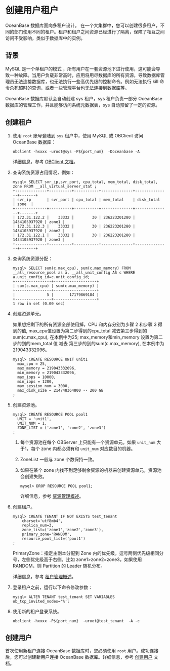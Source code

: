创建用户租户 
===========================

OceanBase 数据库面向多租户设计。 在一个大集群中，您可以创建很多租户，不同的部门使用不同的租户。租户和租户之间资源已经进行了隔离，保障了相互之间访问不受影响，类似于数据库中的实例。

背景 
-----------------------

MySQL 是一个单租户的模式 ，所有用户在一套资源池下进行使用，这可能会导致一种故障。当用户负载非常高时，应用将用尽数据库的所有资源，导致数据库管理员无法连接数据库，也无法执行一些高优先级的控制命令。例如无法执行 kill 命令杀死超时的查询，或者一些管理平台也无法连接到数据库等。

OceanBase 数据库默认会自动创建 sys 租户，sys 租户负责一部分 OceanBase 数据库的管理工作，并且能够访问系统元数据表，sys 自动预留了一定的资源。

创建租户 
-------------------------

1. 使用 `root` 账号登陆到 `sys` 租户中，使用 MySQL 或 OBClient 访问 OceanBase 数据库：

       obclient -hxxxx -uroot@sys -P${port_num}  -Doceanbase -A

   

   详细信息，参考 [OBClient 文档](https://github.com/oceanbase/obclient/blob/master/README.md)。
   

2. 查询系统资源占用情况，例如：

       mysql> SELECT svr_ip,svr_port, cpu_total, mem_total, disk_total, zone FROM __all_virtual_server_stat ;
       +--------------+----------+-----------+--------------+---------------+-------+
       | svr_ip       | svr_port | cpu_total | mem_total    | disk_total    | zone  |
       +--------------+----------+-----------+--------------+---------------+-------+
       | 172.31.122.2 |    33332 |        30 | 236223201280 | 1434105937920 | zone1 |
       | 172.31.122.3 |    33332 |        30 | 236223201280 | 1434105937920 | zone2 |
       | 172.31.122.1 |    33332 |        30 | 236223201280 | 1434105937920 | zone3 |
       +--------------+----------+-----------+--------------+---------------+-------+

   

3. 查询系统资源分配：

       mysql> SELECT sum(c.max_cpu), sum(c.max_memory) FROM __all_resource_pool as a, __all_unit_config AS c WHERE a.unit_config_id=c.unit_config_id;
       +----------------+-------------------+
       | sum(c.max_cpu) | sum(c.max_memory) |
       +----------------+-------------------+
       |              5 |       17179869184 |
       +----------------+-------------------+
       1 row in set (0.00 sec)

   

4. 创建资源单元。

   如果想把剩下的所有资源全部使用掉，CPU 和内存分别为步骤 2 和步骤 3 得到的值, max_cpu值设置为第二步得到的cpu_total 减去第三步得到的sum(c.max_cpu), 在本例中为25; max_memory和min_memory 设置为第二步的到的mem_total 值 减去 第三步的到的sum(c.max_memory), 在本例中为219043332096。

       mysql> CREATE RESOURCE UNIT unit1
         max_cpu = 25,
         max_memory = 219043332096, 
         min_memory = 219043332096, 
         max_iops = 10000,
         min_iops = 1280,
         max_session_num = 3000,
         max_disk_size = 214748364800 -- 200 GB
       ; 

   

5. 创建资源池。

       mysql> CREATE RESOURCE POOL pool1
         UNIT = 'unit1',
         UNIT_NUM = 1,
         ZONE_LIST = ('zone1', 'zone2', 'zone3')
       ;

   
   1. 每个资源池在每个 OBServer 上只能有一个资源单元。如果 `unit_num` 大于1，每个 zone 内都必须有和 `unit_num` 对应数目的机器。

      
   
   2. ZoneList 一般与 zone 个数保持一致。

      
   
   3. 如果在某个 zone 内找不到足够剩余资源的机器来创建资源单元，资源池会创建失败。

          mysql> DROP RESOURCE POOL pool1;

      

      详细信息，参考 [资源管理概述](/zh-CN/6.administrator-guide/3.basic-database-management/4.resource-management/1.resource-management-overview.md)。
      
   

   
   

6. 创建租户。

       mysql> CREATE TENANT IF NOT EXISTS test_tenant 
           charset='utf8mb4', 
           replica_num=3, 
           zone_list=('zone1','zone2','zone3'), 
           primary_zone='RANDOM', 
           resource_pool_list=('pool1')
       ;

   

   PrimaryZone：指定主副本分配到 Zone 内的优先级，逗号两侧优先级相同分号，左侧优先级高于右侧。比如 zone1\>zone2=zone3，如果使用 RANDOM，则 Partition 的 Leader 随机分布。

   详细信息，参考 [租户管理概述](/zh-CN/6.administrator-guide/3.basic-database-management/5.tenants/1.tenant-management-overview-1.md)。
   

7. 登录租户之前，运行以下命令修改参数：

       mysql> ALTER TENANT test_tenant SET VARIABLES ob_tcp_invited_nodes='%';

   

8. 使用新的租户登录系统。

       obclient -hxxxx -P${port_num}  -uroot@test_tenant  -A -c

   




创建用户 
-------------------------

首次使用新租户连接 OceanBase 数据库时，您必须使用 `root` 用户。成功连接后，您可以创建新用户连接 OceanBase 数据库。详细信息，参考 [创建用户](/zh-CN/6.administrator-guide/7.user-rights-management/2.create-user-3.md) 文档。

